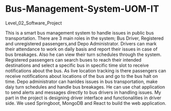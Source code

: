 # Bus-Management-System-UOM-IT
Level_02_Software_Project

This is a smart bus management system to handle issues in public bus transportation. There are 3 main roles in the system; Bus Driver, Registered and unregistered passengers,and Depo Administrator. Drivers can mark their attendance to work on daily basis and report their issues in case of bus breakages. Also he can view their turn schedules through the system.
Registered passengers can search buses to reach their intended destinations and select a specific bus in specific time slot to receive notifications about the bus. As live location tracking is there passengers can receive notifications about locations of the bus and go to the bus halt on time.
Depo administrator can hanldes issues in bus transportation, make daiy turn schedules and handle bus breakages. He can use chat application to send alerts and messages directly to bus drivers in handling issues.
My part in the project is designing driver interface and functionalities in driver side. We used Springboot, MongoDB and React to build the web application.

